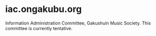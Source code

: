 iac.ongakubu.org
===
Information Administration Committee, Gakushuin Music Society.
This committee is currently tentative.
